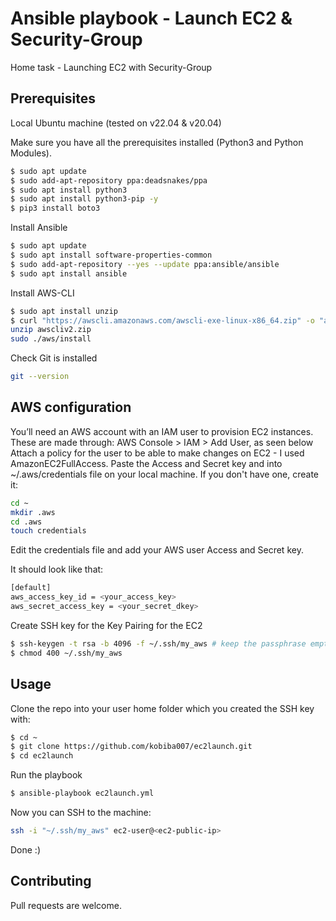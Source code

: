 # Ansible playbook - Launch EC2 & Security-Group 

Home task - Launching EC2 with Security-Group

## Prerequisites 
Local Ubuntu machine (tested on v22.04 & v20.04)

Make sure you have all the prerequisites installed (Python3 and Python Modules). 
```bash
$ sudo apt update
$ sudo add-apt-repository ppa:deadsnakes/ppa 
$ sudo apt install python3
$ sudo apt install python3-pip -y
$ pip3 install boto3
```
Install Ansible
```bash
$ sudo apt update
$ sudo apt install software-properties-common
$ sudo add-apt-repository --yes --update ppa:ansible/ansible
$ sudo apt install ansible
```

Install AWS-CLI
```bash
$ sudo apt install unzip
$ curl "https://awscli.amazonaws.com/awscli-exe-linux-x86_64.zip" -o "awscliv2.zip"
unzip awscliv2.zip
sudo ./aws/install
```
Check Git is installed
```bash
git --version
```
## AWS configuration

You’ll need an AWS account with an IAM user to provision EC2 instances. These are made through: AWS Console > IAM > Add User, as seen below
Attach a policy for the user to be able to make changes on EC2 - I used AmazonEC2FullAccess. 
Paste the Access and Secret key and into ~/.aws/credentials file on your local machine.
If you don't have one, create it:
```bash
cd ~
mkdir .aws
cd .aws
touch credentials
```
Edit the credentials file and add your AWS user Access and Secret key.

It should look like that:

```bash
[default]
aws_access_key_id = <your_access_key>
aws_secret_access_key = <your_secret_dkey>
```

Create SSH key for the Key Pairing for the EC2
```bash
$ ssh-keygen -t rsa -b 4096 -f ~/.ssh/my_aws # keep the passphrase empty
$ chmod 400 ~/.ssh/my_aws
```

## Usage
 Clone the repo into your user home folder which you created the SSH key with:
```bash
$ cd ~
$ git clone https://github.com/kobiba007/ec2launch.git
$ cd ec2launch
```
Run the playbook

```bash
$ ansible-playbook ec2launch.yml
```
Now you can SSH to the machine:
```bash
ssh -i "~/.ssh/my_aws" ec2-user@<ec2-public-ip> 
```
Done :)

## Contributing

Pull requests are welcome. 
